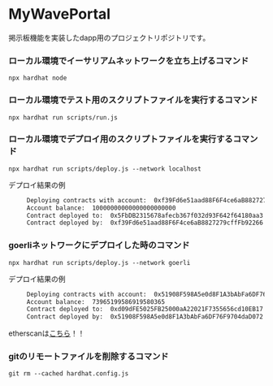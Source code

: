 # MyWavePortal
掲示板機能を実装したdapp用のプロジェクトリポジトリです。

### ローカル環境でイーサリアムネットワークを立ち上げるコマンド
 `npx hardhat node`

### ローカル環境でテスト用のスクリプトファイルを実行するコマンド
 `npx hardhat run scripts/run.js`

### ローカル環境でデプロイ用のスクリプトファイルを実行するコマンド
 `npx hardhat run scripts/deploy.js --network localhost`

 デプロイ結果の例
 ```cmd
      Deploying contracts with account:  0xf39Fd6e51aad88F6F4ce6aB8827279cffFb92266
      Account balance:  10000000000000000000000
      Contract deployed to:  0x5FbDB2315678afecb367f032d93F642f64180aa3
      Contract deployed by:  0xf39Fd6e51aad88F6F4ce6aB8827279cffFb92266
 ```
### goerliネットワークにデプロイした時のコマンド
 `npx hardhat run scripts/deploy.js --network goerli`

 デプロイ結果の例
 ```cmd
      Deploying contracts with account:  0x51908F598A5e0d8F1A3bAbFa6DF76F9704daD072
      Account balance:  73965199586919580365
      Contract deployed to:  0xd09dFE5025FB25000aA22021F7355656cd10EB17
      Contract deployed by:  0x51908F598A5e0d8F1A3bAbFa6DF76F9704daD072
 ```

 etherscanは<a href="https://goerli.etherscan.io/address/0x3b3eDEC2866B0b165d9dC5Fb09d9AD1B743FbeBF">こちら</a>！！

 ### gitのリモートファイルを削除するコマンド
  `git rm --cached hardhat.config.js`

